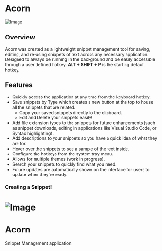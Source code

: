 # Acorn
![Image](https://github.com/user-attachments/assets/57130880-9e88-4a95-8bcb-581a3f1f108c)

## Overview
Acorn was created as a lightweight snippet management tool for saving, editing, and re-using snippets of text across any necessary application. Designed to always be running in the background and be easily accessible through a user defined hotkey.
**ALT + SHIFT + P** is the starting default hotkey.

## Features
- Quickly access the application at any time from the keyboard hotkey.
- Save snippets by Type which creates a new button at the top to house all the snippets that are related.
  - Copy your saved snippets directly to the clipboard.
  - Edit and Delete your snippets easily!
- Add file extension types to the snippets for future enhancements (such as snippet downloads, editing in applications like Visual Studio Code, or Syntax highlighting).
- Add descriptions to your snippets so you have a quick idea of what they are for.
- Hover over the snippets to see a sample of the text inside.
- Configure the hotkeys from the system tray menu.
- Allows for multiple themes (work in progress).
- Search your snippets to quickly find what you need.
- Future updates are automatically shown on the interface for users to update when they're ready.

### Creating a Snippet!
![Image](https://github.com/user-attachments/assets/26222374-9daa-4608-82c8-ef002e1474df)
=======
# Acorn
Snippet Management application
